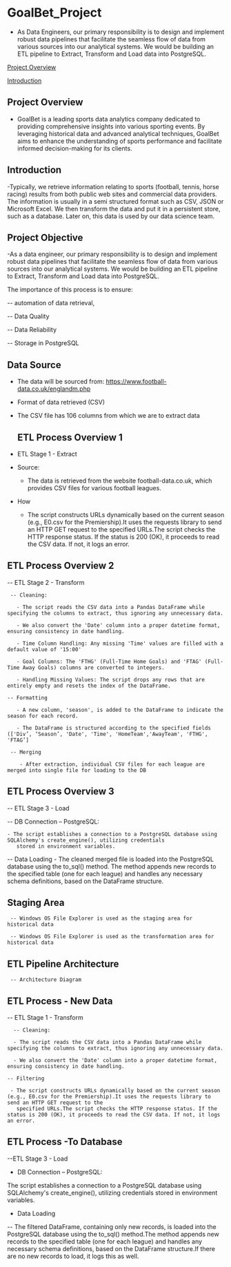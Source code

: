 # GoalBet_Project
- As Data Engineers, our primary responsibility is to design and implement robust data pipelines that facilitate the seamless flow of data from various sources into our analytical systems.  We would be building an ETL pipeline to Extract, Transform and Load data into PostgreSQL. 

[Project Overview](project-overview)

[Introduction](introduction)

## Project Overview
- GoalBet is a leading sports data analytics company dedicated to
providing comprehensive insights into various sporting events.
By leveraging historical data and advanced analytical
techniques, GoalBet aims to enhance the understanding of
sports performance and facilitate informed decision-making for
its clients.

## Introduction
-Typically, we retrieve information relating to sports (football,
tennis, horse racing) results from both public web sites and
commercial data providers. The information is usually in a semi
structured format such as CSV, JSON or Microsoft Excel. We
then transform the data and put it in a persistent store, such as a
database. Later on, this data is used by our data science team.

## Project Objective
-As a data engineer, our primary responsibility is to design and implement robust data pipelines that
facilitate the seamless flow of data from various sources into our analytical systems.
We would be building an ETL pipeline to Extract, Transform and Load data into PostgreSQL.

The importance of this process is to ensure:

-- automation of data retrieval,

-- Data Quality

-- Data Reliability

-- Storage in PostgreSQL

## Data Source
- The data will be sourced from: https://www.football-data.co.uk/englandm.php

- Format of data retrieved (CSV)

- The CSV file has 106 columns from which we are to extract data

  ## ETL Process Overview 1
 -  ETL Stage 1 - Extract

   - Source:
      - The data is retrieved from the website football-data.co.uk, which provides CSV files for various football leagues.

   - How
     - The script constructs URLs dynamically based on the current season (e.g., E0.csv for the Premiership).It uses the requests
       library to send an HTTP GET request to the specified URLs.The script checks the HTTP response status. If the status is 200
       (OK), it proceeds to read the CSV data. If not, it logs an error.

   ## ETL Process Overview 2
  --  ETL Stage 2 - Transform

     -- Cleaning:

       - The script reads the CSV data into a Pandas DataFrame while specifying the columns to extract, thus ignoring any unnecessary data.

       - We also convert the 'Date' column into a proper datetime format, ensuring consistency in date handling.

       - Time Column Handling: Any missing 'Time' values are filled with a default value of '15:00'

       - Goal Columns: The 'FTHG' (Full-Time Home Goals) and 'FTAG' (Full-Time Away Goals) columns are converted to integers.

       - Handling Missing Values: The script drops any rows that are entirely empty and resets the index of the DataFrame.

    -- Formatting

       - A new column, 'season', is added to the DataFrame to indicate the season for each record.

       - The DataFrame is structured according to the specified fields (['Div’, ‘Season’, 'Date', 'Time', 'HomeTeam','AwayTeam', 'FTHG', 'FTAG’]

     -- Merging

        - After extraction, individual CSV files for each league are merged into single file for loading to the DB
 
  ## ETL Process Overview 3
 --  ETL Stage 3 - Load

  -- DB Connection – PostgreSQL:

    - The script establishes a connection to a PostgreSQL database using SQLAlchemy's create_engine(), utilizing credentials
       stored in environment variables.

  -- Data Loading
    - The cleaned merged file is loaded into the PostgreSQL database using the to_sql() method. The method appends new records to the specified table (one for each league) 
      and handles any necessary schema definitions, based on the DataFrame structure.

## Staging Area
     -- Windows OS File Explorer is used as the staging area for historical data

     -- Windows OS File Explorer is used as the transformation area for historical data

## ETL Pipeline Architecture
     -- Architecture Diagram

## ETL Process - New Data
   -- ETL Stage 1 - Transform

      -- Cleaning:

      - The script reads the CSV data into a Pandas DataFrame while specifying the columns to extract, thus ignoring any unnecessary data.

      - We also convert the 'Date' column into a proper datetime format, ensuring consistency in date handling.

    -- Filtering

     - The script constructs URLs dynamically based on the current season (e.g., E0.csv for the Premiership).It uses the requests library to send an HTTP GET request to the 
       specified URLs.The script checks the HTTP response status. If the status is 200 (OK), it proceeds to read the CSV data. If not, it logs an error.

##  ETL Process -To Database
      
--ETL Stage 3 - Load

- DB Connection – PostgreSQL:

The script establishes a connection to a PostgreSQL database using SQLAlchemy's create_engine(), utilizing credentials stored in environment variables.

- Data Loading

 -- The filtered DataFrame, containing only new records, is loaded into the PostgreSQL database using the to_sql() method.The method
    appends new records to the specified table (one for each league) and handles any necessary schema definitions, based on the DataFrame
    structure.If there are no new records to load, it logs this as well.


